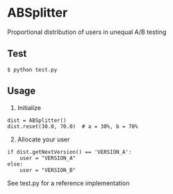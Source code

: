 # ABSplitter

Proportional distribution of users in unequal A/B testing

## Test

```
$ python test.py
```

## Usage

1. Initialize

```
dist = ABSplitter()
dist.reset(30.0, 70.0)  # a = 30%, b = 70%
```

2. Allocate your user

```
if dist.getNextVersion() == 'VERSION_A':
    user = "VERSION_A"
else:
    user = "VERSION_B"
```

See test.py for a reference implementation
